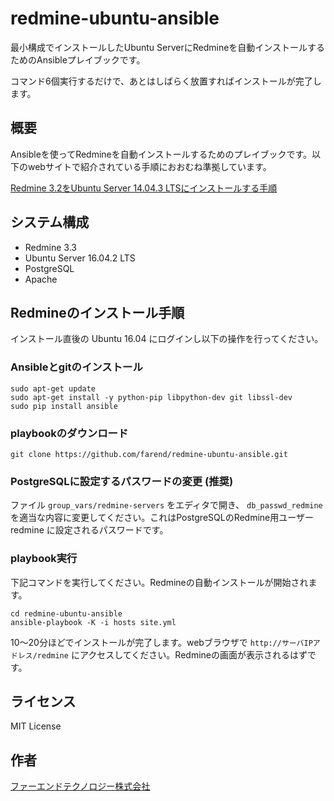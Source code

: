 # redmine-ubuntu-ansible


最小構成でインストールしたUbuntu ServerにRedmineを自動インストールするためのAnsibleプレイブックです。

コマンド6個実行するだけで、あとはしばらく放置すればインストールが完了します。


## 概要

Ansibleを使ってRedmineを自動インストールするためのプレイブックです。以下のwebサイトで紹介されている手順におおむね準拠しています。

[Redmine 3.2をUbuntu Server 14.04.3 LTSにインストールする手順](http://blog.redmine.jp/articles/3_2/install/ubuntu/)


## システム構成

* Redmine 3.3
* Ubuntu Server 16.04.2 LTS
* PostgreSQL
* Apache


## Redmineのインストール手順

インストール直後の Ubuntu 16.04 にログインし以下の操作を行ってください。


### Ansibleとgitのインストール

```
sudo apt-get update
sudo apt-get install -y python-pip libpython-dev git libssl-dev
sudo pip install ansible
```

### playbookのダウンロード

```
git clone https://github.com/farend/redmine-ubuntu-ansible.git
```

### PostgreSQLに設定するパスワードの変更 (推奨)

ファイル `group_vars/redmine-servers` をエディタで開き、 `db_passwd_redmine` を適当な内容に変更してください。これはPostgreSQLのRedmine用ユーザー redmine に設定されるパスワードです。

### playbook実行

下記コマンドを実行してください。Redmineの自動インストールが開始されます。

```
cd redmine-ubuntu-ansible
ansible-playbook -K -i hosts site.yml
```

10〜20分ほどでインストールが完了します。webブラウザで `http://サーバIPアドレス/redmine` にアクセスしてください。Redmineの画面が表示されるはずです。


## ライセンス

MIT License


## 作者

[ファーエンドテクノロジー株式会社](http://www.farend.co.jp/)
